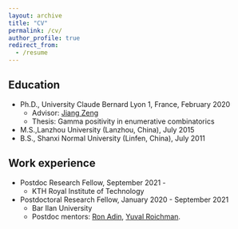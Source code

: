 ```yaml
---
layout: archive
title: "CV"
permalink: /cv/
author_profile: true
redirect_from:
  - /resume
---
```


## Education
* Ph.D., University Claude Bernard Lyon 1, France, February 2020
  * Advisor: [Jiang Zeng](https://scholar.google.com/citations?user=Daw_VGIAAAAJ)
  * Thesis:  Gamma positivity in enumerative combinatorics
* M.S.,Lanzhou University (Lanzhou, China), July 2015 
* B.S., Shanxi Normal University (Linfen, China), July 2011

## Work experience
* Postdoc Research Fellow, September 2021 - 
  * KTH Royal Institute of Technology
* Postdoctoral Research Fellow, January 2020 - September 2021
  * Bar Ilan University
  * Postdoc mentors: [Ron Adin](https://u.cs.biu.ac.il/~radin/), [Yuval Roichman](https://u.math.biu.ac.il/~yuval/).

  
<!-- ## Skills
* Language
  * Chinese
  * English
  * Swedish
* Fortran, C++, Matlab, R, Python -->
